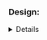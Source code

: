### Design:
<details about implementation such as data structures and algorithms used>
Transverse only when is needed and is only one transversal 

### Time Complexity:
<Big O notation with brief explanation>
o(log n)

### Space Complexity:
<Big O notation with brief explanation>
o(1) because the the adicional memory does not grow with the input size.